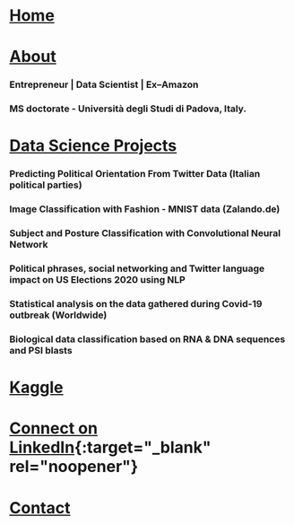 
# [Home](https://anandgrv.github.io/)

# [About](./about.md)

### Entrepreneur | Data Scientist | Ex–Amazon
### MS doctorate - Università degli Studi di Padova, Italy.


# [Data Science Projects](./projects.md)

### Predicting Political Orientation From Twitter Data (Italian political parties)

### Image Classification with Fashion - MNIST data (Zalando.de)


### Subject and Posture Classification with Convolutional Neural Network


### Political phrases, social networking and Twitter language impact on US Elections 2020 using NLP


### Statistical analysis on the data gathered during Covid-19 outbreak (Worldwide)


### Biological data classification based on RNA & DNA sequences and PSI blasts

# [Kaggle](./kaggle.md)

# [Connect on LinkedIn](https://www.linkedin.com/in/anandgrv/){:target="_blank" rel="noopener"}

# [Contact](mailto:anandgrv001@gmail.com)
